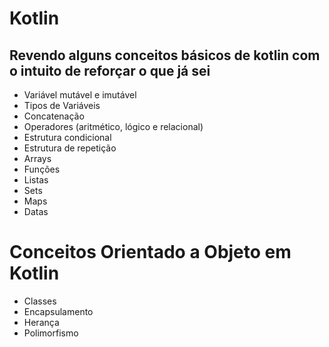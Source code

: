 ﻿# Kotlin
 
 ## Revendo alguns conceitos básicos de kotlin com o intuito de reforçar o que já sei
  - Variável mutável e imutável
  - Tipos de Variáveis
  - Concatenação
  - Operadores (aritmético, lógico e relacional)
  - Estrutura condicional
  - Estrutura de repetição
  - Arrays
  - Funções
  - Listas
  - Sets
  - Maps
  - Datas
  
  
# Conceitos Orientado a Objeto em Kotlin
 - Classes
 - Encapsulamento
 - Herança
 - Polimorfismo
